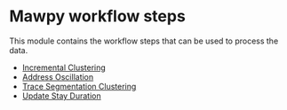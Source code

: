# Mawpy workflow steps

This module contains the workflow steps that can be used to process the data.

- [Incremental Clustering](./incremental_clustering.rst)
- [Address Oscillation](./address_oscillation.rst)
- [Trace Segmentation Clustering](./trace_segmentation_clustering.rst)
- [Update Stay Duration](./update_stay_duration.rst)
